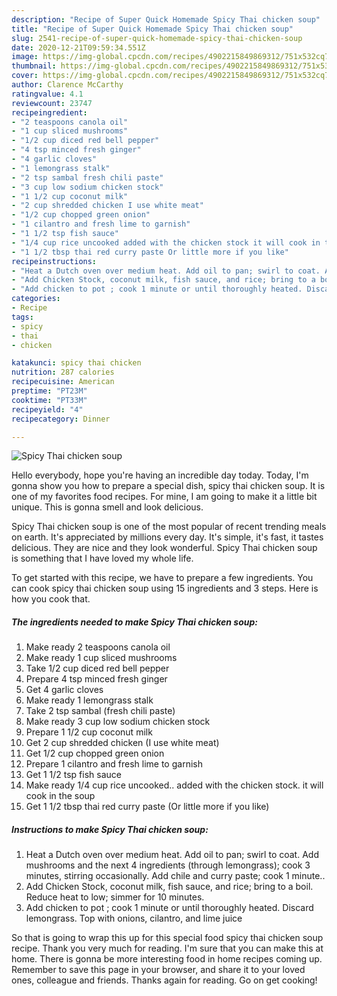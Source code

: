 ```yaml
---
description: "Recipe of Super Quick Homemade Spicy Thai chicken soup"
title: "Recipe of Super Quick Homemade Spicy Thai chicken soup"
slug: 2541-recipe-of-super-quick-homemade-spicy-thai-chicken-soup
date: 2020-12-21T09:59:34.551Z
image: https://img-global.cpcdn.com/recipes/4902215849869312/751x532cq70/spicy-thai-chicken-soup-recipe-main-photo.jpg
thumbnail: https://img-global.cpcdn.com/recipes/4902215849869312/751x532cq70/spicy-thai-chicken-soup-recipe-main-photo.jpg
cover: https://img-global.cpcdn.com/recipes/4902215849869312/751x532cq70/spicy-thai-chicken-soup-recipe-main-photo.jpg
author: Clarence McCarthy
ratingvalue: 4.1
reviewcount: 23747
recipeingredient:
- "2 teaspoons canola oil"
- "1 cup sliced mushrooms"
- "1/2 cup diced red bell pepper"
- "4 tsp minced fresh ginger"
- "4 garlic cloves"
- "1 lemongrass stalk"
- "2 tsp sambal fresh chili paste"
- "3 cup low sodium chicken stock"
- "1 1/2 cup coconut milk"
- "2 cup shredded chicken I use white meat"
- "1/2 cup chopped green onion"
- "1 cilantro and fresh lime to garnish"
- "1 1/2 tsp fish sauce"
- "1/4 cup rice uncooked added with the chicken stock it will cook in the soup"
- "1 1/2 tbsp thai red curry paste Or little more if you like"
recipeinstructions:
- "Heat a Dutch oven over medium heat. Add oil to pan; swirl to coat. Add mushrooms and the next 4 ingredients (through lemongrass); cook 3 minutes, stirring occasionally. Add chile and curry paste; cook 1 minute.."
- "Add Chicken Stock, coconut milk, fish sauce, and rice; bring to a boil. Reduce heat to low; simmer for 10 minutes."
- "Add chicken to pot ; cook 1 minute or until thoroughly heated. Discard lemongrass. Top with onions, cilantro, and lime juice"
categories:
- Recipe
tags:
- spicy
- thai
- chicken

katakunci: spicy thai chicken 
nutrition: 287 calories
recipecuisine: American
preptime: "PT23M"
cooktime: "PT33M"
recipeyield: "4"
recipecategory: Dinner

---
```



![Spicy Thai chicken soup](https://img-global.cpcdn.com/recipes/4902215849869312/751x532cq70/spicy-thai-chicken-soup-recipe-main-photo.jpg)

Hello everybody, hope you're having an incredible day today. Today, I'm gonna show you how to prepare a special dish, spicy thai chicken soup. It is one of my favorites food recipes. For mine, I am going to make it a little bit unique. This is gonna smell and look delicious.

Spicy Thai chicken soup is one of the most popular of recent trending meals on earth. It's appreciated by millions every day. It's simple, it's fast, it tastes delicious. They are nice and they look wonderful. Spicy Thai chicken soup is something that I have loved my whole life.




To get started with this recipe, we have to prepare a few ingredients. You can cook spicy thai chicken soup using 15 ingredients and 3 steps. Here is how you cook that.

<!--inarticleads1-->

##### The ingredients needed to make Spicy Thai chicken soup:

1. Make ready 2 teaspoons canola oil
1. Make ready 1 cup sliced mushrooms
1. Take 1/2 cup diced red bell pepper
1. Prepare 4 tsp minced fresh ginger
1. Get 4 garlic cloves
1. Make ready 1 lemongrass stalk
1. Take 2 tsp sambal (fresh chili paste)
1. Make ready 3 cup low sodium chicken stock
1. Prepare 1 1/2 cup coconut milk
1. Get 2 cup shredded chicken (I use white meat)
1. Get 1/2 cup chopped green onion
1. Prepare 1 cilantro and fresh lime to garnish
1. Get 1 1/2 tsp fish sauce
1. Make ready 1/4 cup rice uncooked.. added with the chicken stock. it will cook in the soup
1. Get 1 1/2 tbsp thai red curry paste (Or little more if you like)




<!--inarticleads2-->

##### Instructions to make Spicy Thai chicken soup:

1. Heat a Dutch oven over medium heat. Add oil to pan; swirl to coat. Add mushrooms and the next 4 ingredients (through lemongrass); cook 3 minutes, stirring occasionally. Add chile and curry paste; cook 1 minute..
1. Add Chicken Stock, coconut milk, fish sauce, and rice; bring to a boil. Reduce heat to low; simmer for 10 minutes.
1. Add chicken to pot ; cook 1 minute or until thoroughly heated. Discard lemongrass. Top with onions, cilantro, and lime juice




So that is going to wrap this up for this special food spicy thai chicken soup recipe. Thank you very much for reading. I'm sure that you can make this at home. There is gonna be more interesting food in home recipes coming up. Remember to save this page in your browser, and share it to your loved ones, colleague and friends. Thanks again for reading. Go on get cooking!

